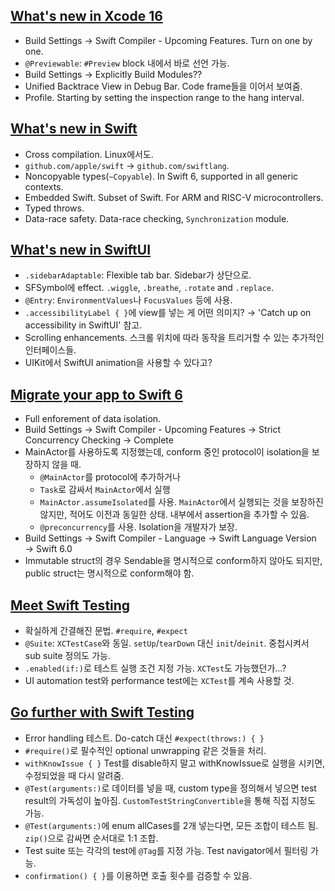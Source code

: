 ## [What's new in Xcode 16](https://developer.apple.com/videos/play/wwdc2024/10135)
- Build Settings → Swift Compiler - Upcoming Features. Turn on one by one.
- `@Previewable`: `#Preview` block 내에서 바로 선언 가능.
- Build Settings → Explicitly Build Modules??
- Unified Backtrace View in Debug Bar. Code frame들을 이어서 보여줌.
- Profile. Starting by setting the inspection range to the hang interval.

## [What's new in Swift](https://developer.apple.com/videos/play/wwdc2024/10136)
- Cross compilation. Linux에서도.
- `github.com/apple/swift` → `github.com/swiftlang`. 
- Noncopyable types(`~Copyable`). In Swift 6, supported in all generic contexts.
- Embedded Swift. Subset of Swift. For ARM and RISC-V microcontrollers.
- Typed throws.
- Data-race safety. Data-race checking, `Synchronization` module.

## [What's new in SwiftUI](https://developer.apple.com/videos/play/wwdc2024/10144)
- `.sidebarAdaptable`: Flexible tab bar. Sidebar가 상단으로.
- SFSymbol에 effect. `.wiggle`, `.breathe`, `.rotate` and `.replace`.
- `@Entry`: `EnvironmentValues`나 `FocusValues` 등에 사용.
- `.accessibilityLabel { }`에 view를 넣는 게 어떤 의미지? → 'Catch up on accessibility in SwiftUI' 참고.
- Scrolling enhancements. 스크롤 위치에 따라 동작을 트리거할 수 있는 추가적인 인터페이스들.
- UIKit에서 SwiftUI animation을 사용할 수 있다고?

## [Migrate your app to Swift 6](https://developer.apple.com/videos/play/wwdc2024/10169)
- Full enforement of data isolation.
- Build Settings → Swift Compiler - Upcoming Features → Strict Concurrency Checking → Complete
- MainActor를 사용하도록 지정했는데, conform 중인 protocol이 isolation을 보장하지 않을 때.
  - `@MainActor`를 protocol에 추가하거나
  - `Task`로 감싸서 `MainActor`에서 실행
  - `MainActor.assumeIsolated`를 사용. `MainActor`에서 실행되는 것을 보장하진 않지만, 적어도 이전과 동일한 상태. 내부에서 assertion을 추가할 수 있음.
  - `@preconcurrency`를 사용. Isolation을 개발자가 보장.
- Build Settings → Swift Compiler - Language → Swift Language Version → Swift 6.0
- Immutable struct의 경우 Sendable을 명시적으로 conform하지 않아도 되지만, public struct는 명시적으로 conform해야 함.

## [Meet Swift Testing](https://developer.apple.com/videos/play/wwdc2024/10179)
- 확실하게 간결해진 문법. `#require`, `#expect`
- `@Suite`: `XCTestCase`와 동일. `setUp`/`tearDown` 대신 `init`/`deinit`. 중첩시켜서 sub suite 정의도 가능.
- `.enabled(if:)`로 테스트 실행 조건 지정 가능. `XCTest`도 가능했던가...?
- UI automation test와 performance test에는 `XCTest`를 계속 사용할 것.

## [Go further with Swift Testing](https://developer.apple.com/videos/play/wwdc2024/10195)
- Error handling 테스트. Do-catch 대신 `#expect(throws:) { }`
- `#require()`로 필수적인 optional unwrapping 같은 것들을 처리.
- `withKnowIssue { }` Test를 disable하지 말고 withKnowIssue로 실행을 시키면, 수정되었을 때 다시 알려줌.
- `@Test(arguments:)`로 데이터를 넣을 때, custom type을 정의해서 넣으면 test result의 가독성이 높아짐. `CustomTestStringConvertible`을 통해 직접 지정도 가능.
- `@Test(arguments:)`에 enum allCases를 2개 넣는다면, 모든 조합이 테스트 됨. `zip()`으로 감싸면 순서대로 1:1 조합.
- Test suite 또는 각각의 test에 `@Tag`를 지정 가능. Test navigator에서 필터링 가능.
- `confirmation() { }`를 이용하면 호출 횟수를 검증할 수 있음.
